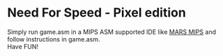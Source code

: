 # Need For Speed - Pixel edition
Simply run game.asm in a MIPS ASM supported IDE like [MARS MIPS](http://courses.missouristate.edu/KenVollmar/MARS/) and follow instructions in game.asm. <br />
Have FUN!
